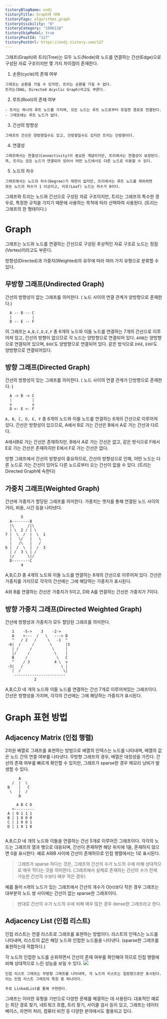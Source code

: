 ```yaml
---
tistoryBlogName: ondj
tistoryTitle: Graph에 대해
tistoryTags: algorithms,graph
tistoryVisibility: "0"
tistoryCategory: "1096118"
tistorySkipModal: true
tistoryPostId: "127"
tistoryPostUrl: https://ondj.tistory.com/127
---
```

그래프(Graph)와 트리(Tree)는 모두 노드(Node)와 노드를 연결하는 간선(Edge)으로 구성된 자료 구조이지만 몇 가지 차이점이 존재한다.

1. 순환(cycle)의 존재 여부
```
그래프는 순환을 가질 수 있지만, 트리는 순환을 가질 수 없다.
트리는(DAG, Directed Acyclic Graph)라고도 부른다.
```
2. 루트(Root)의 존재 여부
```
- 트리는 하나의 루트 노드를 가지며, 모든 노드는 루트 노드로부터 유일한 경로로 연결된다.
- 그래프에는 루트 노드가 없다.
```
3. 간선의 방향성
```
그래프의 간선은 양방향일수도 있고, 단방향일수도 있지만 트리는 단방향이다.
```
4. 연결성
```
그래프에서는 연결성(Connectivity)이 중요한 개념이지만, 트리에서는 연결성이 보장된다.
즉, 트리는 모든 노드가 연결되어 있어서 어떤 노드에서도 다른 노드로 이동할 수 있다.
```
5. 노드의 차수
```
그래프에서는 노드의 차수(Degree)가 제한이 없지만, 트리에서는 루트 노드를 제외하면
모든 노드의 차수가 1 이상이고, 리프(Leaf) 노드는 차수가 0이다.
```
그래프와 트리는 노드와 간선으로 구성된 자료 구조이지만, 트리는 그래프의 특수한 경우로, 특정한 규칙을 가지기 때문에 사용하는 목적에 따라 선택하여 사용된다.
(트리는 그래프의 한 형태이다.)

# Graph
그래프는 노드와 노드를 연결하는 간선으로 구성된 추상적인 자료 구조로 노드는 
정점(Vertex)이라고도 부른다.

방향성(Directed)과 가중치(Weighted)의 유무에 따라 여러 가지 유형으로 분류할 수 있다.

## 무방향 그래프(Undirected Graph)
간선의 방향성이 없는 그래프를 의미한다.
( 노드 사이의 연결 관계가 양방향으로 존재한다.)
```
  A -- B -- C
  |         |
  D -- E -- F
```
이 그래프는 `A,B,C,D,E,F` 총 6개의 노드와 이들 노드를 연결하는 7개의 간선으로 이루어져 있고, 간선의 방향이 없으므로 각 노드는 양방향으로 연결되어 있다.
`A와B`는 양방향으로 연결되어 있으며, `B와C`도 양방향으로 연결되어 있다.
같은 방식으로 `D와E`, `E와F`도 양방향으로 연결되어있다.

## 방향 그래프(Directed Graph)
간선의 방향성이 있는 그래프를 의미한다.
( 노드 사이의 연결 관계가 단방향으로 존재한다. ) 

```
  A -> B -> C
  |         |
  v         v
  D <- E <- F

```
`A, B, C, D, E, F` 총 6개의 노드와 이들 노드를 연결하는 6개의 간선으로 이루어져 있다. 간선은 방향성이 있으므로, A에서 B로 가는 간선은 B에서 A로 가는 간선과 다르다.

A에서B로 가는 간선은 존재하지만, B에서 A로 가는 간선은 없고, 같은 방식으로 F에서 E로 가는 간선은 존재하지만 E에서 F로 가는 간선은 없다.

방향 그래프에서 간선의 방향성이 중요하므로, 간선의 방향성으로 인해, 어떤 노드는 다른 노드로 가는 간선이 있어도 다른 노드로부터 오는 간선이 없을 수 있다.
(트리는 Directed Graph에 속한다)

## 가중치 그래프(Weighted Graph)
간선에 가중치가 할당된 그래프를 의미한다. 가중치는 엣지를 통해 연결된 노드 사이의 거리, 비용, 시간 등을 나타낸다.
```
       5
  A--------B
  |\      /|\
  | \  2 / | \
7 |  \  /  |  \  1
  |   \/   |   \
  |   /\   |   /
6 |  /  \  |  /  3
  | /  3 \ | /
  |/      \|/
  D--------C
       4

```
A,B,C,D 총 4개의 노드와 이들 노드를 연결하는 8개의 간선으로 이루어져 있다.
간선은 가중치를 가지므로 각각의 간선에는 그에 해당하는 가중치가 표시된다.

A와 B를 연결하는 간선은 가중치가 5이고, D와 A를 연결하는 간선은 가중치가 7이다.

## 방향 가중치 그래프(Directed Weighted Graph)
간선에 방향성과 가중치가 모두 할당된 그래프를 의미한다.
```
   1    -5->    3    -2->
   A    <---  /   \   ---> D
   ^   / 2   /     \   -1  ^ 
 -6|  /     /       \      |5
   | /     /         \     |
   |/     /           \    |
   B     /             \   C
   ^    / 3           4 \  v
 -3|   /                 \ |
   |  /                   \|
    ----------------------- 
             2

```
A,B,C,D 네 개의 노드와 이들 노드를 연결하는 간선 7개로 이루어져있는 그래프이다.
간선은 방향성을 가지며, 각각의 간선에는 그에 해당하는 가중치가 표시된다.

# Graph 표현 방법
## Adjacency Matrix (인접 행렬)
2차원 배열로 그래프를 표현하는 방법으로 배열의 인덱스는 노드를 나타내며, 배열의 값은 노드 간의 연결 여부를 나타낸다.
무방향 그래프의 경우, 배열은 대칭성을 가진다. 간선의 존재 여부를 빠르게 확인할 수 있지만, 그래프가 sparse한 경우 메모리 낭비가 발생할 수 있다.

```
      A
   /  |  \
 B	  |   C
  \	  |  /	
      D
     
     A B C D 
   +---------
 A | 0 1 1 1 
 B | 1 0 0 0 
 C | 1 0 0 1 
 D | 1 0 1 0 
 
```
A,B,C,D 네 개의 노드와 이들을 연결하는 간선 5개로 이루어진 그래프이다. 각각의 노드는 그래프의 열과 행으로 대응되며, 간선이 존재하면 해당 위치에 1을, 존재하지 않으면 0을 표시한다. 예로 A와B 사이에 간선이 존재하므로 인접 행렬에서는 1로 표시된다.

> 그래프가 sparse 하다는 것은, 그래프의 간선의 수가 노드의 수에 비해 상대적으로 매우 작다는 것을 의미한다. 
(그래프에서 실제로 존재하는 간선의 수가 전체 가능한 간선의 수보다 매우 작은 경우)
>
예를 들어 n개의 노드가 있는 그래프에서 간선의 개수가 O(n)보다 작은 경우 그래프는 대부분의 노드 쌍 사이에는 간선이 없는 sparse한 그래프이다.
>
>반대로 간선의 수가 노드의 수에 비해 매우 많은 경우 dense한 그래프라고 한다.

## Adjacency List (인접 리스트)
인접 리스트는 연결 리스트로 그래프를 표현하는 방법이다.
리스트의 인덱스는 노드를 나타내며, 리스트의 값은 해당 노드와 인접한 노드들을 나타낸다. (sparse한 그래프를 표현하는데 적합하다.)

각 노드의 인접한 노드를 순회하면서 간선의 존재 여부를 확인해야 하므로 인접 행렬에 비해 상대적으로 느린 성능을 보일 수 있다.
![](https://velog.velcdn.com/images/ondj/post/6fe8ca35-b5c7-4063-b8ec-7e2d03508c54/image.png)

```
인접 리스트 그래프는 무방향 그래프를 나타내며, 각 노드의 리스트는 일방향으로만 표시된다.
이는 인접 리스트 그래프의 특징 중 하나이다.

주로 LinkedList를 통해 구현한다.
```


그래프는 이러한 유형을 기반으로 다양한 문제를 해결하는 데 사용된다. 대표적인 예로는 최단 경로 찾기, 네트워크 흐름, 트리 찾기, 사이클 검사 등이 있고, 그래프는 데이터베이스, 자연어 처리, 컴퓨터 비전 등 다양한 분야에서도 활용되고 있다.